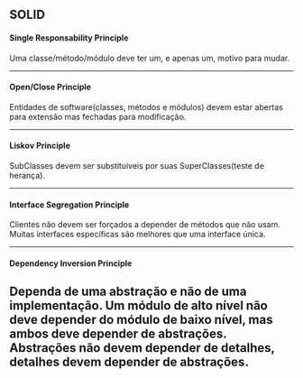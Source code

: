 ## SOLID

#### Single Responsability Principle
Uma classe/método/módulo deve ter um, e apenas um, motivo para mudar.

------------


#### Open/Close Principle 
Entidades de software(classes, métodos e módulos) devem estar abertas para extensão mas fechadas para modificação.

------------


#### Liskov Principle
SubClasses devem ser substituíveis por suas SuperClasses(teste de herança).

------------

#### Interface Segregation Principle 

Clientes não devem ser forçados a depender de métodos que não usam. 
Muitas interfaces específicas são melhores que uma interface única.

------------



#### Dependency Inversion Principle 

Dependa de uma abstração e não de uma implementação.
Um módulo de alto nível não deve depender do módulo de baixo nível, mas ambos deve depender de abstrações. 
Abstrações não devem depender de detalhes, detalhes devem depender de abstrações.
------------


